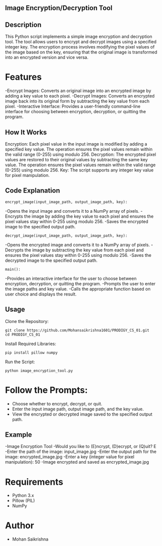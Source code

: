 ## Image Encryption/Decryption Tool


## Description 
This Python script implements a simple image encryption and decryption tool. The tool allows users to encrypt and decrypt images using a specified integer key. The encryption process involves modifying the pixel values of the image based on the key, ensuring that the original image is transformed into an encrypted version and vice versa.

# Features 

-Encrypt Images: Converts an original image into an encrypted image by adding a key value to each pixel.
-Decrypt Images: Converts an encrypted image back into its original form by subtracting the key value from each pixel.
-Interactive Interface: Provides a user-friendly command-line interface for choosing between encryption, decryption, or quitting the program.

## How It Works 
Encryption: Each pixel value in the input image is modified by adding a specified key value. The operation ensures the pixel values remain within the valid range (0-255) using modulo 256.
Decryption: The encrypted pixel values are restored to their original values by subtracting the same key value. The operation ensures the pixel values remain within the valid range (0-255) using modulo 256.
Key: The script supports any integer key value for pixel manipulation.

## Code Explanation

    encrypt_image(input_image_path, output_image_path, key):
-Opens the input image and converts it to a NumPy array of pixels.
-Encrypts the image by adding the key value to each pixel and ensures the pixel values stay within 0-255 using modulo 256.
-Saves the encrypted image to the specified output path.

    decrypt_image(input_image_path, output_image_path, key):
-Opens the encrypted image and converts it to a NumPy array of pixels.
-Decrypts the image by subtracting the key value from each pixel and ensures the pixel values stay within 0-255 using modulo 256.
-Saves the decrypted image to the specified output path.

    main():
-Provides an interactive interface for the user to choose between encryption, decryption, or quitting the program.
-Prompts the user to enter the image paths and key value.
-Calls the appropriate function based on user choice and displays the result.

## Usage
Clone the Repository:

    git clone https://github.com/Mohansaikrishna1601/PRODIGY_CS_01.git
    cd PRODIGY_CS_01

Install Required Libraries:

    pip install pillow numpy

Run the Script:

    python image_encryption_tool.py

# Follow the Prompts:  
- Choose whether to encrypt, decrypt, or quit.
- Enter the input image path, output image path, and the key value.
- View the encrypted or decrypted image saved to the specified output path.

## Example 
-Image Encryption Tool
-Would you like to (E)ncrypt, (D)ecrypt, or (Q)uit? E
-Enter the path of the image: input_image.jpg
-Enter the output path for the image: encrypted_image.jpg
-Enter a key (integer value for pixel manipulation): 50
-Image encrypted and saved as encrypted_image.jpg

# Requirements  
- Python 3.x
- Pillow (PIL)
- NumPy

# Author
- Mohan Saikrishna


